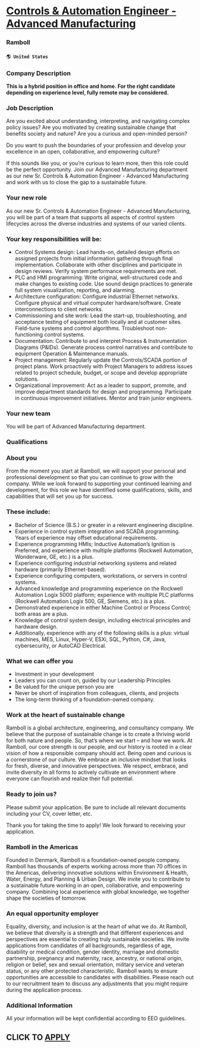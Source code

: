 # [Controls & Automation Engineer - Advanced Manufacturing](https://www.remotewlb.com/apply/controls-automation-engineer-advanced-manufacturing-39650)  
### Ramboll  
#### `🌎 United States`  

### Company Description

 **This is a hybrid position in office and home. For the right candidate depending on experience level, fully remote may be considered.**

### Job Description

Are you excited about understanding, interpreting, and navigating complex policy issues? Are you motivated by creating sustainable change that benefits society and nature? Are you a curious and open-minded person?

Do you want to push the boundaries of your profession and develop your excellence in an open, collaborative, and empowering culture?

If this sounds like you, or you’re curious to learn more, then this role could be the perfect opportunity. Join our Advanced Manufacturing department as our new Sr. Controls & Automation Engineer - Advanced Manufacturing and work with us to close the gap to a sustainable future.

### Your new role

As our new Sr. Controls & Automation Engineer - Advanced Manufacturing, you will be part of a team that supports all aspects of control system lifecycles across the diverse industries and systems of our varied clients.

### Your key responsibilities will be:

  * Control Systems design: Lead hands-on, detailed design efforts on assigned projects from initial information gathering through final implementation. Collaborate with other disciplines and participate in design reviews. Verify system performance requirements are met.
  * PLC and HMI programming: Write original, well-structured code and make changes to existing code. Use sound design practices to generate full system visualization, reporting, and alarming.
  * Architecture configuration: Configure industrial Ethernet networks. Configure physical and virtual computer hardware/software. Create interconnections to client networks.
  * Commissioning and site work: Lead the start-up, troubleshooting, and acceptance testing of equipment both locally and at customer sites. Field-tune systems and control algorithms. Troubleshoot non-functioning control systems.
  * Documentation: Contribute to and interpret Process & Instrumentation Diagrams (P&IDs). Generate process control narratives and contribute to equipment Operation & Maintenance manuals.
  * Project management: Regularly update the Controls/SCADA portion of project plans. Work proactively with Project Managers to address issues related to project schedule, budget, or scope and develop appropriate solutions.
  * Organizational improvement: Act as a leader to support, promote, and improve department standards for design and programming. Participate in continuous improvement initiatives. Mentor and train junior engineers.

### Your new team

You will be part of Advanced Manufacturing department.

### Qualifications

### About you

From the moment you start at Ramboll, we will support your personal and professional development so that you can continue to grow with the company. While we look forward to supporting your continued learning and development, for this role we have identified some qualifications, skills, and capabilities that will set you up for success.

### These include:

  * Bachelor of Science (B.S.) or greater in a relevant engineering discipline.
  * Experience in control system integration and SCADA programming. Years of experience may offset educational requirements.
  * Experience programming HMIs; Inductive Automation’s Ignition is Preferred, and experience with multiple platforms (Rockwell Automation, Wonderware, GE, etc.) is a plus.
  * Experience configuring industrial networking systems and related hardware (primarily Ethernet-based). 
  * Experience configuring computers, workstations, or servers in control systems.
  * Advanced knowledge and programming experience on the Rockwell Automation Logix 5000 platform; experience with multiple PLC platforms (Rockwell Automation Logix 500, GE, Siemens, etc.) is a plus.
  * Demonstrated experience in either Machine Control or Process Control; both areas are a plus.
  * Knowledge of control system design, including electrical principles and hardware design.
  * Additionally, experience with any of the following skills is a plus: virtual machines, MES, Linux, Hyper-V, ESXi, SQL, Python, C#, Java, cybersecurity, or AutoCAD Electrical.

### What we can offer you

  * Investment in your development
  * Leaders you can count on, guided by our Leadership Principles
  * Be valued for the unique person you are
  * Never be short of inspiration from colleagues, clients, and projects
  * The long-term thinking of a foundation-owned company.

### Work at the heart of sustainable change

Ramboll is a global architecture, engineering, and consultancy company. We believe that the purpose of sustainable change is to create a thriving world for both nature and people. So, that’s where we start – and how we work. At Ramboll, our core strength is our people, and our history is rooted in a clear vision of how a responsible company should act. Being open and curious is a cornerstone of our culture. We embrace an inclusive mindset that looks for fresh, diverse, and innovative perspectives. We respect, embrace, and invite diversity in all forms to actively cultivate an environment where everyone can flourish and realize their full potential.

### Ready to join us?

Please submit your application. Be sure to include all relevant documents including your CV, cover letter, etc.

Thank you for taking the time to apply! We look forward to receiving your application.

### Ramboll in the Americas

Founded in Denmark, Ramboll is a foundation-owned people company. Ramboll has thousands of experts working across more than 70 offices in the Americas, delivering innovative solutions within Environment & Health, Water, Energy, and Planning & Urban Design. We invite you to contribute to a sustainable future working in an open, collaborative, and empowering company. Combining local experience with global knowledge, we together shape the societies of tomorrow.

### An equal opportunity employer

Equality, diversity, and inclusion is at the heart of what we do. At Ramboll, we believe that diversity is a strength and that different experiences and perspectives are essential to creating truly sustainable societies. We invite applications from candidates of all backgrounds, regardless of age, disability or medical condition, gender identity, marriage and domestic partnership, pregnancy and maternity, race, ancestry, or national origin, religion or belief, sex and sexual orientation, military service and veteran status, or any other protected characteristic. Ramboll wants to ensure opportunities are accessible to candidates with disabilities. Please reach out to our recruitment team to discuss any adjustments that you might require during the application process.

### Additional Information

All your information will be kept confidential according to EEO guidelines.

  
## CLICK TO [APPLY](https://www.remotewlb.com/apply/controls-automation-engineer-advanced-manufacturing-39650)

